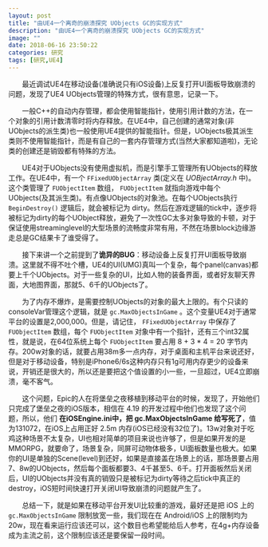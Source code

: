 ```yaml
---
layout: post
title: "由UE4一个离奇的崩溃探究 UObjects GC的实现方式"
description: "由UE4一个离奇的崩溃探究 UObjects GC的实现方式"
image: ""
date: 2018-06-16 23:50:22
categories: 研究
tags: [研究,UE4]
---
```


&nbsp; &nbsp; &nbsp; &nbsp;最近调试UE4在移动设备(准确说只有iOS设备)上反复打开UI面板导致崩溃的问题，发现了UE4 UObjects管理的特殊方式，很有意思，记录一下。

&nbsp; &nbsp; &nbsp; &nbsp;一般C++的自动内存管理，都会使用智能指针，使用引用计数的方法，在一个对象的引用计数清零时将内存释放。在UE4中，自己创建的通常对象(非UObjects的派生类)也一般使用UE4提供的智能指针。但是，UObjects极其派生类则不使用智能指针，而是有自己的一套内存管理方式(当然大家都知道啦)，无论类的创建还是销毁都有特殊的方法。

&nbsp; &nbsp; &nbsp; &nbsp;UE4对于UObjects没有使用虚拟机，而是引擎手工管理所有UObjects的释放工作。在UE4中，有一个 `FFixedUObjectArray` 类(定义在 *UOBjectArray.h* 中)。这个类管理了 `FUObjectItem` 数组， `FUObjectItem` 就指向游戏中每个UObjects(及其派生类)。有点像UObjects的对象池。在每个UObjects执行 `BeginDestroy()` 逻辑后，就会被标记为 dirty。然后在游戏逻辑的tick中，逐步将被标记为dirty的每个UObject释放，避免了一次性GC太多对象导致的卡顿，对于保证使用streaminglevel的大型场景的流畅度非常有用，不然在场景block边缘游走总是GC结果卡了谁受得了。

&nbsp; &nbsp; &nbsp; &nbsp;接下来讲一个之前提到了**诡异的BUG**：移动设备上反复打开UI面板导致崩溃。这里就不得不吐个槽，UE4的UI(UMG)真叫一个复杂，每个panel(canvas)都要上千个UObjects。对于一些复杂的UI，比如人物的装备界面，或者好友聊天界面，大地图界面，那就5、6千的UObjects了。

&nbsp; &nbsp; &nbsp; &nbsp;为了内存不爆炸，是需要控制UObjects的对象的最大上限的。有个只读的consoleVar管理这个逻辑，就是 `gc.MaxObjectsInGame` 。这个变量UE4对于通常平台的设置是2,000,000。但是，请记住， `FFixedUObjectArray` 中保存了 `FUObjectItem` 数组，每个 `FUObjectItem` 对象中有一个指针，还有三个int32属性，就是说，在64位系统上每个 `FUObjectItem` 要占用 8 + 3 * 4 = 20 字节内存。200w对象的话，就要占用38m多一点内存，对于桌面和主机平台来说还好，但是对于移动设备，特别是iPhone6/6s这种内存只有1g可用内存更少的设备来说，开销还是很大的，所以还是要把这个值设置的小一些，一旦超过，UE4立即崩溃，毫不客气。

&nbsp; &nbsp; &nbsp; &nbsp;这个问题，Epic的人在将堡垒之夜移植到移动平台的时候，发现了，开始他们只完成了堡垒之夜的iOS版本，相信在 4.19 的开发过程中他们也发现了这个问题，所以，他们 **在iOSEngine.ini中，把 gc.MaxObjectsInGame 给写死了**，值为131072，在iOS上占用正好 2.5m 内存(iOS已经没有32位了)。13w对象对于吃鸡这种场景不太复杂，UI也相对简单的项目来说也许够了，但是如果开发的是MMORPG，就要命了，场景复杂，同屏可动物体极多，UI面板数量也极大。如果你的UI是单独的Scene(level)到还好，如果是直接盖在场景上的话，那场景要占用7、8w的UObjects，然后每个面板都要3、4千甚至5、6千。打开面板然后关闭后，UI的UObjects并没有真的销毁只是被标记为dirty等待之后tick中真正的destroy，iOS短时间快速打开关闭UI导致崩溃的问题就产生了。

&nbsp; &nbsp; &nbsp; &nbsp;总结一下，就是如果在移动平台开发UI比较重的游戏，最好还是把 iOS 上的 `gc.MaxObjectsInGame` 限制放宽一些，我们现在在 Android/iOS 上的限制均为 20w，现在看来运行应该还可以，这个数目也希望能给后人参考，在4g+内存设备成为主流之前，这个限制应该还是要保留一段时间。







